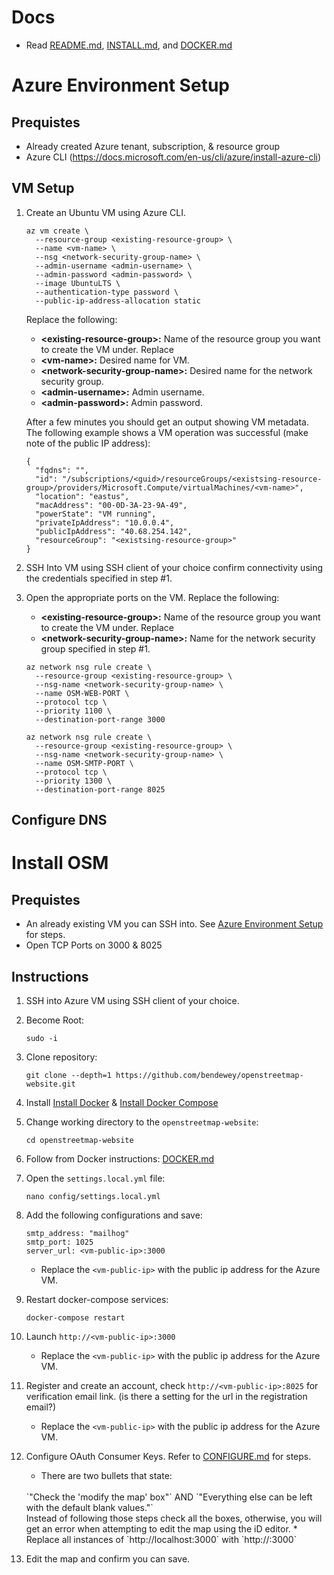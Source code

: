 # Docs

- Read [README.md](README.md), [INSTALL.md](INSTALL.md), and [DOCKER.md](DOCKER.md)

# Azure Environment Setup

## Prequistes
* Already created Azure tenant, subscription, & resource group
* Azure CLI  (https://docs.microsoft.com/en-us/cli/azure/install-azure-cli)

## VM Setup
1. Create an Ubuntu VM using Azure CLI.
    ```
    az vm create \
      --resource-group <existing-resource-group> \
      --name <vm-name> \
      --nsg <network-security-group-name> \
      --admin-username <admin-username> \
      --admin-password <admin-password> \
      --image UbuntuLTS \
      --authentication-type password \
      --public-ip-address-allocation static
    ```
    Replace the following:
    * <b>\<existing-resource-group>:</b> Name of the resource group you want to create the VM under. Replace 
    * <b>\<vm-name>:</b> Desired name for VM.
    * <b>\<network-security-group-name>:</b> Desired name for the network security group.
    * <b>\<admin-username>:</b> Admin username.
    * <b>\<admin-password>:</b> Admin password.

    After a few minutes you should get an output showing VM metadata. The following example shows a VM operation was successful (make note of the public IP address):
    ```
    {
      "fqdns": "",
      "id": "/subscriptions/<guid>/resourceGroups/<existsing-resource-group>/providers/Microsoft.Compute/virtualMachines/<vm-name>",
      "location": "eastus",
      "macAddress": "00-0D-3A-23-9A-49",
      "powerState": "VM running",
      "privateIpAddress": "10.0.0.4",
      "publicIpAddress": "40.68.254.142",
      "resourceGroup": "<existsing-resource-group>"
    }
    ```

1. SSH Into VM using SSH client of your choice confirm connectivity using the credentials specified in step #1.

1. Open the appropriate ports on the VM. Replace the following:
    * <b>\<existing-resource-group>:</b> Name of the resource group you want to create the VM under. Replace 
    * <b>\<network-security-group-name>:</b> Name for the network security group specified in step #1.

    ```
    az network nsg rule create \
      --resource-group <existing-resource-group> \
      --nsg-name <network-security-group-name> \
      --name OSM-WEB-PORT \
      --protocol tcp \
      --priority 1100 \
      --destination-port-range 3000
    ```

    ```
    az network nsg rule create \
      --resource-group <existing-resource-group> \
      --nsg-name <network-security-group-name> \
      --name OSM-SMTP-PORT \
      --protocol tcp \
      --priority 1300 \
      --destination-port-range 8025
    ```

## Configure DNS


# Install  OSM
## Prequistes
* An already existing VM you can SSH into. See [Azure Environment Setup](#azure-environment-setup) for steps.
* Open TCP Ports on 3000 & 8025

## Instructions
1. SSH into Azure VM using SSH client of your choice.

1. Become Root:
    ```
    sudo -i
    ```

1. Clone repository:
    ```
    git clone --depth=1 https://github.com/bendewey/openstreetmap-website.git
    ```

1. Install  [Install Docker](https://docs.docker.com/install/) & [Install Docker Compose](https://docs.docker.com/compose/install/)

1. Change working directory to the `openstreetmap-website`:

    ```
    cd openstreetmap-website
    ```

1. Follow from Docker instructions: [DOCKER.md](DOCKER.md#user-content-initial-setup)

1. Open the `settings.local.yml` file:
    ```
    nano config/settings.local.yml
    ```

1. Add the following configurations and save:
    ```
    smtp_address: "mailhog"
    smtp_port: 1025
    server_url: <vm-public-ip>:3000
    ```
    * Replace the `<vm-public-ip>` with the public ip address for the Azure VM.

1. Restart docker-compose services:
    ```
    docker-compose restart
    ```

1.  Launch `http://<vm-public-ip>:3000`
    * Replace the `<vm-public-ip>` with the public ip address for the Azure VM.
1.  Register and create an account, check `http://<vm-public-ip>:8025` for verification email link.  (is there a setting for the url in the registration email?)
    * Replace the `<vm-public-ip>` with the public ip address for the Azure VM.

1. Configure OAuth Consumer Keys. Refer to [CONFIGURE.md](CONFIGURE.md#oauth-consumer-keys) for steps.
    * There are two bullets that state: 
    </br>
    `"Check the 'modify the map' box"` AND `"Everything else can be left with the default blank values."` </br>
    Instead of following those steps check all the boxes, otherwise, you will get an error when attempting to edit the map using the iD editor.
    * Replace all instances of `http://localhost:3000` with `http://<vm-public-ip>:3000`

13. Edit the map and confirm you can save.